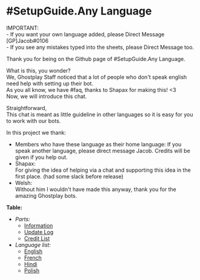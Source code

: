 # #SetupGuide.Any Language

IMPORTANT: \
	- If you want your own language added, please Direct Message [GP]Jacob#0106 \
	- If you see any mistakes typed into the sheets, please Direct Message too.

Thank you for being on the Github page of #SetupGuide.Any Language.

What is this, you wonder? \
We, Ghostplay Staff noticed that a lot of people who don't speak english need help with setting up their bot. \
As you all know, we have #faq, thanks to Shapax for making this! <3 \
Now, we will introduce this chat. 

Straightforward, \
This chat is meant as little guideline in other languages so it is easy for you to work with our bots.


In this project we thank: 
- Members who have these language as their home language: 
	If you speak another language, please direct message Jacob. Credits will be given if you help out. 
- Shapax: \
	For giving the idea of helping via a chat and supporting this idea in the first place. (had some slack before release) 
- Welsh: \
	Without him I wouldn't have made this anyway, thank you for the amazing Ghostplay bots. 


**Table:** 
- *Parts:* 
	- [Information](https://github.com/Jacob-Ghostplay/Ghostplay-Setupguide-AnyLanguage/blob/master/README.md) 
	- [Update Log](https://github.com/Jacob-Ghostplay/Ghostplay-Setupguide-AnyLanguage/blob/master/Credit%20List)
	- [Credit List](https://github.com/Jacob-Ghostplay/Ghostplay-Setupguide-AnyLanguage/blob/master/Credit%20List) 
- *Language list:* 
	- [English](https://github.com/Jacob-Ghostplay/Ghostplay-Setupguide-AnyLanguage/blob/master/Languages/English) 
	- [French](https://github.com/Jacob-Ghostplay/Ghostplay-Setupguide-AnyLanguage/blob/master/Languages/French) 
	- [Hindi](https://github.com/Jacob-Ghostplay/Ghostplay-Setupguide-AnyLanguage/blob/master/Languages/Hindi) 
	- [Polish](https://github.com/Jacob-Ghostplay/Ghostplay-Setupguide-AnyLanguage/blob/master/Languages/Polish) 
